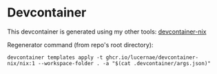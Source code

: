 # Devcontainer

This devcontainer is generated using my other tools: [devcontainer-nix](https://github.com/lucernae/devcontainer-nix)

Regenerator command (from repo's root directory):

```shell
devcontainer templates apply -t ghcr.io/lucernae/devcontainer-nix/nix:1 --workspace-folder . -a "$(cat .devcontainer/args.json)"
```